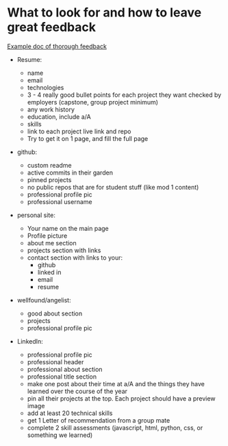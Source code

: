 # What to look for and how to leave great feedback

[Example doc of thorough feedback](https://docs.google.com/document/d/1TYnN0Xk1X9JQxPGe-aafiRlU_Ts6vjAR0I7nircIWhI/edit)

- Resume:
    - name
    - email
    - technologies
    - 3 - 4 really good bullet points for each project they want checked by employers (capstone, group project minimum)
    - any work history
    - education, include a/A
    - skills
    - link to each project live link and repo
    - Try to get it on 1 page, and fill the full page

- github:
    - custom readme
    - active commits in their garden
    - pinned projects
    - no public repos that are for student stuff (like mod 1 content)
    - professional profile pic
    - professional username

- personal site:
    - Your name on the main page
    - Profile picture
    - about me section
    - projects section with links
    - contact section with links to your:
        - github
        - linked in
        - email
        - resume

- wellfound/angelist:
    - good about section
    - projects
    - professional profile pic

- LinkedIn:
    - professional profile pic
    - professional header
    - professional about section
    - professional title section
    - make one post about their time at a/A and the things they have learned over the course of the year
    - pin all their projects at the top. Each project should have a preview image
    - add at least 20 technical skills
    - get 1 Letter of recommendation from a group mate
    - complete 2 skill assessments (javascript, html, python, css, or something we learned)